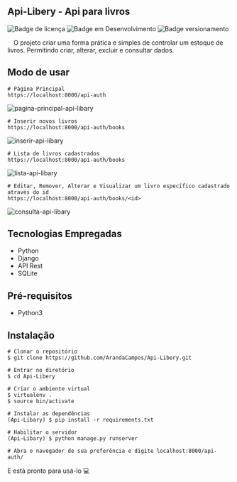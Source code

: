 ## Api-Libery - Api para livros

![Badge de licença](http://img.shields.io/static/v1?label=LICENÇA&message=GNU&color=sucess&style=for-the-badge)   ![Badge em Desenvolvimento](http://img.shields.io/static/v1?label=STATUS&message=CONCLUÍDO&color=sucess&style=for-the-badge)   ![Badge versionamento](http://img.shields.io/static/v1?label=VERSAO&message=1.0&color=sucess&style=for-the-badge)

&emsp;O projeto criar uma forma prática e simples de controlar um estoque de livros. Permitindo criar, alterar, excluir e consultar dados.

## Modo de usar

    # Página Principal
    https://localhost:8000/api-auth
    
![pagina-principal-api-libary](https://user-images.githubusercontent.com/87876734/166554139-f0d5c212-cebb-4118-8954-4cbe47401ec9.png)

    # Inserir novos livros
    https://localhost:8000/api-auth/books

![inserir-api-libary](https://user-images.githubusercontent.com/87876734/166554156-c4df5347-f312-476c-9da1-add938a8e821.png)
    
    # Lista de livros cadastrados
    https://localhost:8000/api-auth/books
    
![lista-api-libary](https://user-images.githubusercontent.com/87876734/166554175-9e94ea9b-7dd0-4f94-bfdf-061648f564dc.png)

    # Editar, Remover, Alterar e Visualizar um livro específico cadastrado através do id
    https://localhost:8000/api-auth/books/<id>
![consulta-api-libary](https://user-images.githubusercontent.com/87876734/166554188-5670b89a-45ad-4e92-ae01-166541affb01.png)

## Tecnologias Empregadas

- Python
- Django
- API Rest
- SQLite

## Pré-requisitos

- Python3

## Instalação

    # Clonar o repositório
    $ git clone https://github.com/ArandaCampos/Api-Libery.git

    # Entrar no diretório
    $ cd Api-Libery

    # Criar o ambiente virtual
    $ virtualenv .
    $ source bin/activate

    # Instalar as dependências
    (Api-Libary) $ pip install -r requirements.txt
    
    # Habilitar o servidor
    (Api-Libary) $ python manage.py runserver
    
    # Abra o navegador de sua preferência e digite localhost:8000/api-auth/

E está pronto para usá-lo 💻
